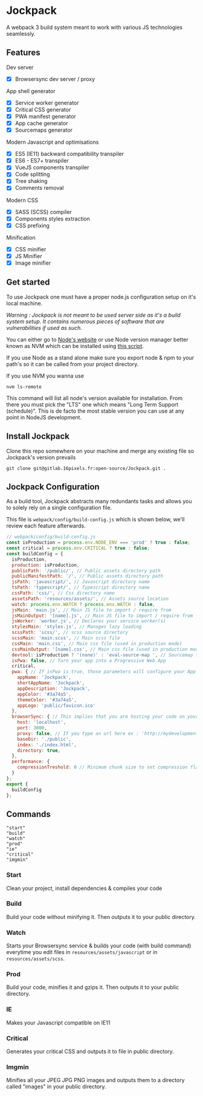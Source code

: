 # Jockpack

A webpack 3 build system meant to work with various JS technologies seamlessly.


## Features

Dev server
- [X] Browsersync dev server / proxy

App shell generator
- [X] Service worker generator
- [X] Critical CSS generator
- [X] PWA manifest generator
- [X] App cache generator
- [X] Sourcemaps generator

Modern Javascript and optimisations
- [X] ES5 (IE11) backward compatibility transpiler
- [X] ES6 - ES7+ transpiler
- [X] VueJS components transpiler
- [X] Code splitting
- [X] Tree shaking
- [X] Comments removal

Modern CSS
- [X] SASS (SCSS) compiler
- [X] Components styles extraction
- [X] CSS prefixing

Minification
- [X] CSS minifier
- [X] JS Minifier
- [X] Image minifier

## Get started

To use Jockpack one must have a proper node.js configuration setup on it's local machine.

*Warning : Jockpack is not meant to be used server side as it's a build system setup. It contains numerous pieces of software that are vulnerabilities if used as such.*

You can either go to [Node's website](https://nodejs.org/en/) or use Node version manager better known as NVM which can be installed using [this script](https://github.com/creationix/nvm#install-script).

If you use Node as a stand alone make sure you export node & npm to your path's so it can be called from your project directory.

If you use NVM you wanna use 

```
nvm ls-remote
```

This command will list all node's version available for installation. From there you must pick the "LTS" one which means "Long Term Support (schedule)". This is de facto the most stable version you can use at any point in NodeJS development.

## Install Jockpack

Clone this repo somewhere on your machine and merge any existing file so Jockpack's version prevails

```
git clone git@gitlab.16pixels.fr:open-source/Jockpack.git .
```

## Jockpack Configuration

As a build tool, Jockpack abstracts many redundants tasks and allows you to solely rely on a single configuration file.

This file is ```webpack/config/build-config.js``` which is shown below, we'll review each feature afterwards.

```javascript
// webpack/config/build-config.js
const isProduction = process.env.NODE_ENV === 'prod' ? true : false;
const critical = process.env.CRITICAL ? true : false;
const buildConfig = {
  isProduction,
  production: isProduction,
  publicPath: '/public/', // Public assets directory path
  publicManifestPath: '/', // Public assets directory path
  jsPath: 'javascript/', // Javascript directory name
  tsPath: 'typescript/', // Typescript directory name
  cssPath: 'css/', // Css directory name
  assetsPath: 'resources/assets/', // Assets source location
  watch: process.env.WATCH ? process.env.WATCH : false,
  jsMain: 'main.js', // Main JS file to import / require from
  jsMainOutput: '[name].js', // Main JS file to import / require from
  jsWorker: 'worker.js', // Declares your service worker(s)
  stylesMain: 'styles.js', // Manages lazy loading
  scssPath: 'scss/', // scss source directory
  scssMain: 'main.scss', // Main scss file
  cssMain: 'main.css', // Main css file (used in production mode)
  cssMainOutput: '[name].css', // Main css file (used in production mode)
  devtool: isProduction ? '(none)' : 'eval-source-map ', // Sourcemap type declaration => https://webpack.js.org/configuration/devtool/
  isPwa: false, // Turn your app into a Progressive Web App
  critical,
  pwa: { // If isPwa is true, those parameters will configure your App manifest for you
    appName: 'Jockpack',
    shortAppName: 'Jockpack',
    appDescription: 'Jockpack',
    appColor: '#3a74a5',
    themeColor: '#3a74a5',
    appLogo: 'public/favicon.ico'
  },
  browserSync: { // This implies that you are hosting your code on your machine but you can always set browserSync options -> https://github.com/Va1/browser-sync-webpack-plugin
    host: 'localhost',
    port: 3000,
    proxy: false, // If you type an url here ex : 'http://mydevelopmentserver.dev' , Jockpack will not serve your code and simply proxy your dev server url
    baseDir: './public',
    index: './index.html',
    directory: true,
  },
  performance: {
    compressionTreshold: 0 // Minimum chunk size to set compression flag (performs better at 10240 on mobile in our experience)
  }
};
export {
  buildConfig
};

```

## Commands 

```
"start"
"build"
"watch"
"prod"
"ie"
"critical"
"imgmin"
```

### Start

Clean your project, install dependencies & compiles your code

### Build

Build your code without minifying it. Then outputs it to your public directory.

### Watch

Starts your Browsersync service & builds your code (with build command) everytime you edit files in ```resources/assets/javascript``` or in ```resources/assets/scss```.

### Prod

Build your code, minifies it and gzips it. Then outputs it to your public directory.

### IE

Makes your Javascript compatible on IE11

### Critical

Generates your critical CSS and outputs it to file in public directory.

### Imgmin

Minifies all your JPEG JPG PNG images and outputs them to a directory called "images" in your public directory.


